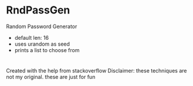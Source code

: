 # RndPassGen
Random Password Generator
- default len: 16
- uses urandom as seed
- prints a list to choose from
#
#
Created with the help from stackoverflow
Disclaimer: these techniques are not my original. these are just for fun
